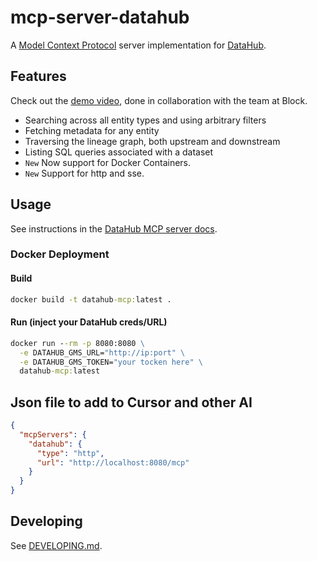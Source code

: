# mcp-server-datahub

A [Model Context Protocol](https://modelcontextprotocol.io/) server implementation for [DataHub](https://datahubproject.io/).

## Features

Check out the [demo video](https://youtu.be/VXRvHIZ3Eww?t=1878), done in collaboration with the team at Block.

- Searching across all entity types and using arbitrary filters
- Fetching metadata for any entity
- Traversing the lineage graph, both upstream and downstream
- Listing SQL queries associated with a dataset
- `New` Now support for Docker Containers.
- `New` Support for http and sse.




## Usage

See instructions in the [DataHub MCP server docs](https://docs.datahub.com/docs/features/feature-guides/mcp).

### Docker Deployment 
#### Build
```cmd
docker build -t datahub-mcp:latest .
```

#### Run (inject your DataHub creds/URL)
```cmd
docker run --rm -p 8080:8080 \
  -e DATAHUB_GMS_URL="http://ip:port" \
  -e DATAHUB_GMS_TOKEN="your tocken here" \
  datahub-mcp:latest
```
## Json file to add to Cursor and other AI
```json
{
  "mcpServers": {
    "datahub": {
      "type": "http",
      "url": "http://localhost:8080/mcp"
    }
  }
}
```
## Developing

See [DEVELOPING.md](DEVELOPING.md).
